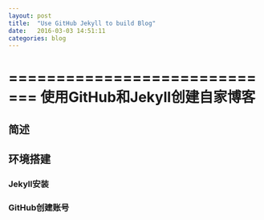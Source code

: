 ```yaml
---
layout: post
title:  "Use GitHub Jekyll to build Blog"
date:   2016-03-03 14:51:11
categories: blog
---
```


=============================
使用GitHub和Jekyll创建自家博客
=============================
## 简述

## 环境搭建
### Jekyll安装


### GitHub创建账号